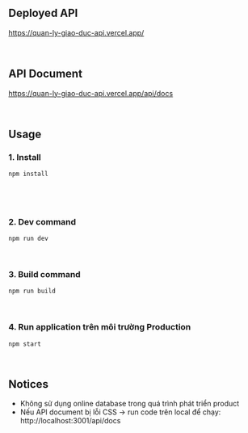 ## Deployed API

https://quan-ly-giao-duc-api.vercel.app/

<br/>

## API Document

https://quan-ly-giao-duc-api.vercel.app/api/docs

<br/>

## Usage

### 1. Install

    npm install

## <br/>

### 2. Dev command

    npm run dev

<br/>

### 3. Build command

    npm run build

<br/>

### 4. Run application trên môi trường Production

    npm start

<br/>

## Notices

- Không sử dụng online database trong quá trình phát triển product
- Nếu API document bị lỗi CSS -> run code trên local để chạy: http://localhost:3001/api/docs
